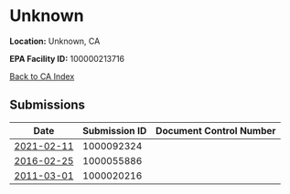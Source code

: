 # Unknown

**Location:** Unknown, CA

**EPA Facility ID:** 100000213716

[Back to CA Index](../../index.md)

## Submissions

| Date | Submission ID | Document Control Number |
|------|--------------|-------------------------|
| [2021-02-11](submissions/1000092324.md) | 1000092324 |  |
| [2016-02-25](submissions/1000055886.md) | 1000055886 |  |
| [2011-03-01](submissions/1000020216.md) | 1000020216 |  |

